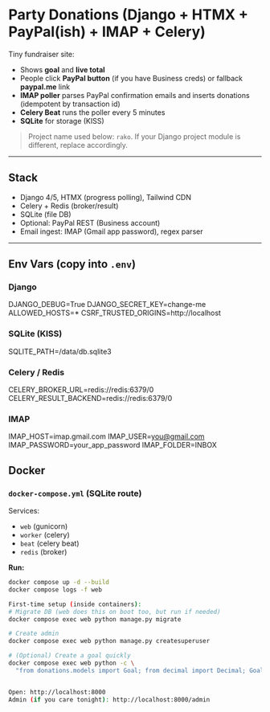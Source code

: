 # Party Donations (Django + HTMX + PayPal(ish) + IMAP + Celery)

Tiny fundraiser site:
- Shows **goal** and **live total**
- People click **PayPal button** (if you have Business creds) or fallback **paypal.me** link
- **IMAP poller** parses PayPal confirmation emails and inserts donations (idempotent by transaction id)
- **Celery Beat** runs the poller every 5 minutes
- **SQLite** for storage (KISS)

> Project name used below: `rako`. If your Django project module is different, replace accordingly.

---

## Stack

- Django 4/5, HTMX (progress polling), Tailwind CDN
- Celery + Redis (broker/result)
- SQLite (file DB)
- Optional: PayPal REST (Business account)
- Email ingest: IMAP (Gmail app password), regex parser

---

## Env Vars (copy into `.env`)

### Django
DJANGO_DEBUG=True
DJANGO_SECRET_KEY=change-me
ALLOWED_HOSTS=*
CSRF_TRUSTED_ORIGINS=http://localhost

### SQLite (KISS)
SQLITE_PATH=/data/db.sqlite3

### Celery / Redis
CELERY_BROKER_URL=redis://redis:6379/0
CELERY_RESULT_BACKEND=redis://redis:6379/0

### IMAP

IMAP_HOST=imap.gmail.com
IMAP_USER=you@gmail.com
IMAP_PASSWORD=your_app_password
IMAP_FOLDER=INBOX


## Docker

### `docker-compose.yml` (SQLite route)

Services:
- `web` (gunicorn)
- `worker` (celery)
- `beat` (celery beat)
- `redis` (broker)

**Run:**
```bash
docker compose up -d --build
docker compose logs -f web

First-time setup (inside containers):
# Migrate DB (web does this on boot too, but run if needed)
docker compose exec web python manage.py migrate

# Create admin
docker compose exec web python manage.py createsuperuser

# (Optional) Create a goal quickly
docker compose exec web python -c \
  "from donations.models import Goal; from decimal import Decimal; Goal.objects.create(title='DJ Spritgeld', target_amount=Decimal('250'))"


Open: http://localhost:8000
Admin (if you care tonight): http://localhost:8000/admin
